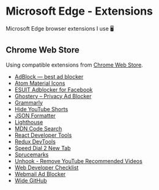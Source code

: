 # Microsoft Edge - Extensions

Microsoft Edge browser extensions I use 🖥️

## Chrome Web Store

Using compatible extensions from [Chrome Web Store](https://chrome.google.com/webstore/category/extensions).

- [AdBlock — best ad blocker](https://chrome.google.com/webstore/detail/adblock-%E2%80%94-best-ad-blocker/gighmmpiobklfepjocnamgkkbiglidom)
- [Atom Material Icons](https://chrome.google.com/webstore/detail/atom-material-icons/pljfkbaipkidhmaljaaakibigbcmmpnc)
- [ESUIT Adblocker for Facebook](https://chrome.google.com/webstore/detail/esuit-adblocker-for-faceb/jkbklfkombochacjoeagggbiohipcbaj)
- [Ghostery – Privacy Ad Blocker](https://chrome.google.com/webstore/detail/ghostery-%E2%80%93-privacy-ad-blo/mlomiejdfkolichcflejclcbmpeaniij)
- [Grammarly](https://chrome.google.com/webstore/detail/grammarly-grammar-checker/kbfnbcaeplbcioakkpcpgfkobkghlhen)
- [Hide YouTube Shorts](https://chrome.google.com/webstore/detail/hide-youtube-shorts/aljlkinhomaaahfdojalfmimeidofpih)
- [JSON Formatter](https://chrome.google.com/webstore/detail/json-formatter/bcjindcccaagfpapjjmafapmmgkkhgoa)
- [Lighthouse](https://chrome.google.com/webstore/detail/lighthouse/blipmdconlkpinefehnmjammfjpmpbjk)
- [MDN Code Search](https://chrome.google.com/webstore/detail/mdn-code-search/nifjgldbgogopimfdfclafkhbadkjfca)
- [React Developer Tools](https://chrome.google.com/webstore/detail/react-developer-tools/fmkadmapgofadopljbjfkapdkoienihi)
- [Redux DevTools](https://chrome.google.com/webstore/detail/redux-devtools/lmhkpmbekcpmknklioeibfkpmmfibljd)
- [Speed Dial 2 New Tab](https://chrome.google.com/webstore/detail/speed-dial-2-new-tab/jpfpebmajhhopeonhlcgidhclcccjcik)
- [Sprucemarks](https://chrome.google.com/webstore/detail/sprucemarks/fakeocdnmmmnokabaiflppclocckihoj)
- [Unhook - Remove YouTube Recommended Videos](https://chromewebstore.google.com/detail/unhook-remove-youtube-rec/khncfooichmfjbepaaaebmommgaepoid)
- [Web Developer Checklist](https://chrome.google.com/webstore/detail/web-developer-checklist/iahamcpedabephpcgkeikbclmaljebjp)
- [Webmail Ad Blocker](https://chrome.google.com/webstore/detail/webmail-ad-blocker/cbhfdchmklhpcngcgjmpdbjakdggkkjp)
- [Wide GitHub](https://chrome.google.com/webstore/detail/wide-github/kaalofacklcidaampbokdplbklpeldpj)
